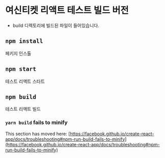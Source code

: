 # 여신티켓 리액트 테스트 빌드 버전

* build 디렉토리에 빌드된 파일이 들어있습니다. 

## `npm install`

페키지 인스톨

## `npm start`

테스트 리액트 스타트

## `npm build`

테스트 리액트 빌드


### `yarn build` fails to minify

This section has moved here: [https://facebook.github.io/create-react-app/docs/troubleshooting#npm-run-build-fails-to-minify](https://facebook.github.io/create-react-app/docs/troubleshooting#npm-run-build-fails-to-minify)
